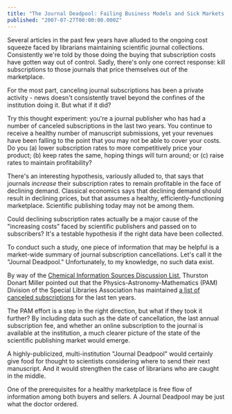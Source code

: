 ```yaml
---
title: "The Journal Deadpool: Failing Business Models and Sick Markets in Scientific Publishing?"
published: "2007-07-27T00:00:00.000Z"
---
```


Several articles in the past few years have alluded to the ongoing cost squeeze faced by librarians maintaining scientific journal collections. Consistently we're told by those doing the buying that subscription costs have gotten way out of control. Sadly, there's only one correct response: kill subscriptions to those journals that price themselves out of the marketplace.

For the most part, canceling journal subscriptions has been a private activity - news doesn't consistently travel beyond the confines of the institution doing it. But what if it did?

Try this thought experiment: you're a journal publisher who has had a number of canceled subscriptions in the last two years. You continue to receive a healthy number of manuscript submissions, yet your revenues have been falling to the point that you may not be able to cover your costs. Do you (a) lower subscription rates to more competitively price your product; (b) keep rates the same, hoping things will turn around; or (c) raise rates to maintain profitability?

There's an interesting hypothesis, variously alluded to, that says that journals *increase* their subscription rates to remain profitable in the face of declining demand. Classical economics says that declining demand should result in declining prices, but that assumes a healthy, efficiently-functioning marketplace. Scientific publishing today may not be among them.

Could declining subscription rates actually be a major cause of the "increasing costs" faced by scientific publishers and passed on to subscribers? It's a testable hypothesis if the right data have been collected.

To conduct such a study, one piece of information that may be helpful is a market-wide summary of journal subscription cancellations. Let's call it the "Journal Deadpool." Unfortunately, to my knowledge, no such data exist.

By way of the [Chemical Information Sources Discussion List](https://listserv.indiana.edu/cgi-bin/wa-iub.exe?A2=ind0707&L=CHMINF-L&T=0&F=&S=&P=13083), Thurston Donart Miller pointed out that the Physics-Astronomy-Mathematics (PAM) Division of the Special Libraries Association has maintained [a list of canceled subscriptions](http://units.sla.org/division/dpam/projects/alphacan.html) for the last ten years.

The PAM effort is a step in the right direction, but what if they took it further? By including data such as the date of cancellation, the last annual subscription fee, and whether an online subscription to the journal is available at the institution, a much clearer picture of the state of the scientific publishing market would emerge.

A highly-publicized, multi-institution "Journal Deadpool" would certainly give food for thought to scientists considering where to send their next manuscript. And it would strengthen the case of librarians who are caught in the middle.

One of the prerequisites for a healthy marketplace is free flow of information among both buyers and sellers. A Journal Deadpool may be just what the doctor ordered.
